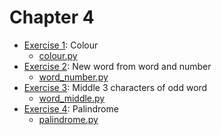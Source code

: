 # Chapter 4
- [Exercise 1](/C4/EX1): Colour
    - [colour.py](/C4/EX1/colour.py)
- [Exercise 2](/C4/EX2): New word from word and number
    - [word_number.py](/C4/EX2/word_number.py)
- [Exercise 3](/C4/EX3): Middle 3 characters of odd word
    - [word_middle.py](/C4/EX3/word_middle.py)
- [Exercise 4](/C4/EX4): Palindrome
    - [palindrome.py](/C4/EX4/palindrome.py)